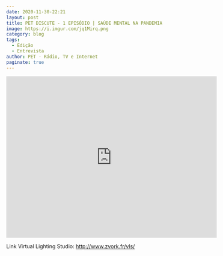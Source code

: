 ```yaml
---
date: 2020-11-30-22:21
layout: post
title: PET DISCUTE - 1 EPISÓDIO | SAÚDE MENTAL NA PANDEMIA
image: https://i.imgur.com/jq1Mirq.png
category: blog
tags:
  - Edição
  - Entrevista
author: PET - Rádio, TV e Internet 
paginate: true
---
```


<iframe src="https://www.facebook.com/plugins/video.php?height=314&href=https%3A%2F%2Fwww.facebook.com%2Fpetrtviunesp%2Fvideos%2F289865219097076%2F&show_text=true&width=560" width="560" height="429" style="border:none;overflow:hidden" scrolling="no" frameborder="0" allowfullscreen="true" allow="autoplay; clipboard-write; encrypted-media; picture-in-picture; web-share" allowFullScreen="true"></iframe>


Link Virtual Lighting Studio: 
http://www.zvork.fr/vls/
